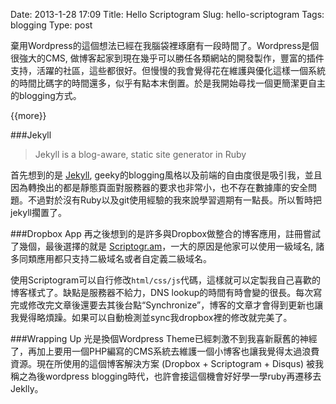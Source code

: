 Date: 2013-1-28 17:09
Title: Hello Scriptogram
Slug: hello-scriptogram
Tags: blogging
Type: post

棄用Wordpress的這個想法已經在我腦袋裡琢磨有一段時間了。Wordpress是個很強大的CMS, 做博客起家到現在幾乎可以勝任各類網站的開發製作，豐富的插件支持，活躍的社區，這些都很好。但慢慢的我會覺得花在維護與優化這樣一個系統的時間比碼字的時間還多，似乎有點本末倒置。於是我開始尋找一個更簡潔更自主的blogging方式。

{{more}}

###Jekyll 
>Jekyll is a blog-aware, static site generator in Ruby

首先想到的是 [Jekyll](http://jekyllrb.com), geeky的blogging風格以及前端的自由度很是吸引我，並且因為轉換出的都是靜態頁面對服務器的要求也非常小，也不存在數據庫的安全問題。不過對於沒有Ruby以及git使用經驗的我來說學習週期有一點長。所以暫時把jekyll擱置了。

###Dropbox App
再之後想到的是許多與Dropbox做整合的博客應用，註冊嘗試了幾個，最後選擇的就是 [Scriptogr.am](http://scriptogr.am/)，一大的原因是他家可以使用一級域名, 諸多同類應用都只支持二級域名或者自定義二級域名。

使用Scriptogram可以自行修改`html/css/js`代碼，這樣就可以定製我自己喜歡的博客樣式了。缺點是服務器不給力，DNS lookup的時間有時會變的很長。每次寫完或修改完文章後還要去其後台點“Synchronize”，博客的文章才會得到更新也讓我覺得略煩躁。如果可以自動檢測並sync我dropbox裡的修改就完美了。

###Wrapping Up
光是換個Wordpress Theme已經刺激不到我喜新厭舊的神經了，再加上要用一個PHP編寫的CMS系統去維護一個小博客也讓我覺得太過浪費資源。現在所使用的這個博客解決方案 (Dropbox + Scriptogram + Disqus) 被我稱之為後wordpress blogging時代，也許會接這個機會好好學一學ruby再遷移去Jeklly。